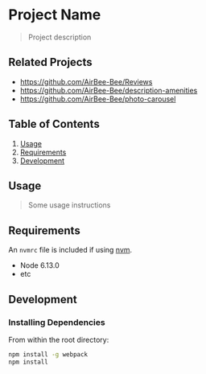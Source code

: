 # Project Name

> Project description

## Related Projects

  - https://github.com/AirBee-Bee/Reviews
  - https://github.com/AirBee-Bee/description-amenities
  - https://github.com/AirBee-Bee/photo-carousel

## Table of Contents

1. [Usage](#Usage)
1. [Requirements](#requirements)
1. [Development](#development)

## Usage

> Some usage instructions

## Requirements

An `nvmrc` file is included if using [nvm](https://github.com/creationix/nvm).

- Node 6.13.0
- etc

## Development

### Installing Dependencies

From within the root directory:

```sh
npm install -g webpack
npm install
```


